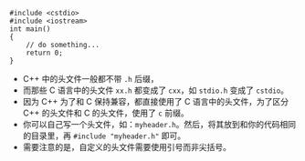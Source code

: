 ```
#include <cstdio> 
#include <iostream> 
int main() 
{ 
	// do something... 
	return 0; 
}
```

- C++ 中的头文件一般都不带 `.h` 后缀，
- 而那些 C 语言中的头文件 `xx.h` 都变成了 `cxx`，如 `stdio.h` 变成了 `cstdio`。
- 因为 C++ 为了和 C 保持兼容，都直接使用了 C 语言中的头文件，为了区分 C++ 的头文件和 C 的头文件，使用了 `c` 前缀。
- 你可以自己写一个头文件，如：`myheader.h`。然后，将其放到和你的代码相同的目录里，再 `#include "myheader.h"` 即可。
- 需要注意的是，自定义的头文件需要使用引号而非尖括号。